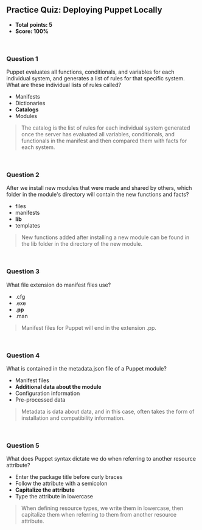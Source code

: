 ## Practice Quiz: Deploying Puppet Locally
* **Total points: 5**
* **Score: 100%**

<br>

### Question 1

Puppet evaluates all functions, conditionals, and variables for each individual system, and generates a list of rules for that specific system. What are these individual lists of rules called?

* Manifests
* Dictionaries
* **Catalogs**
* Modules

> The catalog is the list of rules for each individual system generated once the server has evaluated all variables, conditionals, and functionals in the manifest and then compared them with facts for each system.

<br>

### Question 2

After we install new modules that were made and shared by others, which folder in the module's directory will contain the new functions and facts?

* files
* manifests
* **lib**
* templates

> New functions added after installing a new module can be found in the lib folder in the directory of the new module.

<br>

### Question 3

What file extension do manifest files use?

* .cfg
* .exe
* **.pp**
* .man

> Manifest files for Puppet will end in the extension .pp.

<br>

### Question 4

What is contained in the metadata.json file of a Puppet module?

* Manifest files
* **Additional data about the module**
* Configuration information
* Pre-processed data

> Metadata is data about data, and in this case, often takes the form of installation and compatibility information.

<br>

### Question 5

What does Puppet syntax dictate we do when referring to another resource attribute?

* Enter the package title before curly braces
* Follow the attribute with a semicolon
* **Capitalize the attribute**
* Type the attribute in lowercase

> When defining resource types, we write them in lowercase, then capitalize them when referring to them from another resource attribute.